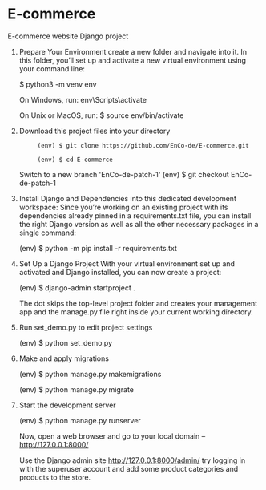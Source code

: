 # E-commerce
E-commerce website Django project

1. Prepare Your Environment
      create a new folder and navigate into it. In this folder, you’ll set up and activate a new virtual environment using your command line:
      
      $ python3 -m venv env
      
      On Windows, run:
      env\Scripts\activate
      
      On Unix or MacOS, run:
      $ source env/bin/activate


2. Download this project files into your directory 
      
            (env) $ git clone https://github.com/EnCo-de/E-commerce.git
            
            (env) $ cd E-commerce

      Switch to a new branch 'EnCo-de-patch-1'
            (env) $ git checkout EnCo-de-patch-1

  
4. Install Django and Dependencies into this dedicated development workspace:
   Since you’re working on an existing project with its dependencies already pinned in a requirements.txt file, you can install the right Django version as well as all the other necessary packages in a single command:
   
   (env) $ python -m pip install -r requirements.txt


6. Set Up a Django Project
      With your virtual environment set up and activated and Django installed, you can now create a project:
    
      (env) $ django-admin startproject <project-name> .
    
      The dot skips the top-level project folder and creates your management app and the manage.py file right inside your current working directory.


7. Run set_demo.py to edit project settings

   (env) $ python set_demo.py


8. Make and apply migrations
   
   (env) $ python manage.py makemigrations
   
   (env) $ python manage.py migrate


9. Start the development server

   (env) $ python manage.py runserver

   Now, open a web browser and go to your local domain – http://127.0.0.1:8000/
   
   Use the Django admin site http://127.0.0.1:8000/admin/ try logging in with the superuser account and add some product categories and products to the store.
